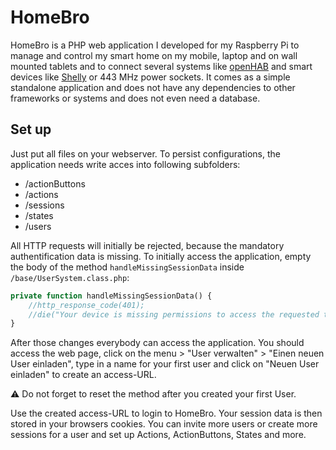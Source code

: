 # HomeBro
HomeBro is a PHP web application I developed for my Raspberry Pi to manage and control my smart home on my mobile, laptop and on wall mounted tablets and to connect several systems like [openHAB](https://www.openhab.org/) and smart devices like [Shelly](https://shelly.cloud/) or 443 MHz power sockets.
It comes as a simple standalone application and does not have any dependencies to other frameworks or systems and does not even need a database.
## Set up
Just put all files on your webserver. To persist configurations, the application needs write acces into following subfolders:
- /actionButtons
- /actions
- /sessions
- /states
- /users

All HTTP requests will initially be rejected, because the mandatory authentification data is missing. To initially access the application, empty the body of the method `handleMissingSessionData` inside `/base/UserSystem.class.php`:
```php
private function handleMissingSessionData() {
    //http_response_code(401);
    //die("Your device is missing permissions to access the requested target.\nContact the administrator for an invite.");
}
```
After those changes everybody can access the application. You should access the web page, click on the menu > "User verwalten" > "Einen neuen User einladen", type in a name for your first user and click on "Neuen User einladen" to create an access-URL. 

:warning: Do not forget to reset the method after you created your first User.

Use the created access-URL to login to HomeBro. Your session data is then stored in your browsers cookies. You can invite more users or create more sessions for a user and set up Actions, ActionButtons, States and more.

